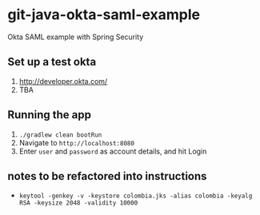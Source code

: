 # git-java-okta-saml-example
Okta SAML example with Spring Security

## Set up a test okta

1. http://developer.okta.com/
1. TBA

## Running the app

1. `./gradlew clean bootRun`
1. Navigate to `http://localhost:8080`
1. Enter `user` and `password` as account details, and hit Login

## notes to be refactored into instructions

- `keytool -genkey -v -keystore colombia.jks -alias colombia -keyalg RSA -keysize 2048 -validity 10000`